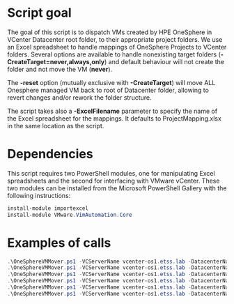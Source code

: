 # Script goal

The goal of this script is to dispatch VMs created by HPE OneSphere in VCenter Datacenter root folder, to their appropriate project folders. We use an Excel spreadsheet to handle mappings of OneSphere Projects to VCenter folders. Several options are available to handle nonexisting target folders (**-CreateTarget=never,always,only**) and default behaviour will not create the folder and not move the VM (**never**).

The **-reset** option (mutually exclusive with **-CreateTarget**) will move ALL Onesphere managed VM back to root of Datacenter folder, allowing to revert changes and/or rework the folder structure.

The script takes also a **-ExcelFilename** parameter to specify the name of the Excel spreadsheet for the mappings. It defaults to ProjectMapping.xlsx in the same location as the script.
 
# Dependencies

This script requires two PowerShell modules, one for manipulating Excel spreadsheets and the second for interfacing with VMware vCenter. These two modules can be installed from the Microsoft PowerShell Gallery with the following instructions:

```` PowerShell
install-module importexcel
install-module VMware.VimAutomation.Core
````
# Examples of calls
```` PowerShell
.\OneSphereVMMover.ps1 -VCServerName vcenter-os1.etss.lab -DatacenterName NHITS-DC -Username XXX -Password XXX -CreateTarget always
.\OneSphereVMMover.ps1 -VCServerName vcenter-os1.etss.lab -DatacenterName NHITS-DC -Username XXX -Password XXX -CreateTarget always -verbose
.\OneSphereVMMover.ps1 -VCServerName vcenter-os1.etss.lab -DatacenterName NHITS-DC -Username XXX -Password XXX -CreateTarget never
.\OneSphereVMMover.ps1 -VCServerName vcenter-os1.etss.lab -DatacenterName NHITS-DC -Username XXX -Password XXX -CreateTarget only
.\OneSphereVMMover.ps1 -VCServerName vcenter-os1.etss.lab -DatacenterName NHITS-DC -Username XXX -Password XXX -reset
.\OneSphereVMMover.ps1 -VCServerName vcenter-os1.etss.lab -DatacenterName NHITS-DC -Username XXX -Password XXX -ExcelFilename myfile.xls
````
